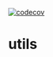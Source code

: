 [![codecov](https://codecov.io/gh/marc310896/utils/branch/main/graph/badge.svg?token=TJ6JCUHXRZ)](https://codecov.io/gh/marc310896/utils)

# utils
